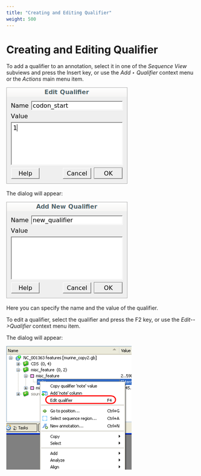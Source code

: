 ```yaml
---
title: "Creating and Editing Qualifier"
weight: 500
---
```


# Creating and Editing Qualifier

To add a qualifier to an annotation, select it in one of the _Sequence View_ subviews and press the Insert key, or use the _Add ‣ Qualifier_ context menu or the _Actions_ main menu item.

![](/images/65929482/65929483.png)

The dialog will appear:

![](/images/65929482/65929484.png)

Here you can specify the name and the value of the qualifier.

To edit a qualifier, select the qualifier and press the F2 key, or use the _Edit-->Qualifier_ context menu item.

The dialog will appear:

![](/images/65929482/65929485.png)